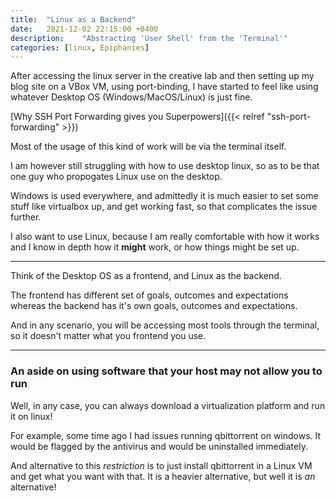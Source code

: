 ```yaml
---
title:  "Linux as a Backend"
date:   2021-12-02 22:15:00 +0400
description:    "Abstracting 'User Shell' from the 'Terminal'"
categories: [linux, Epiphanies]
---
```


After accessing the linux server in the creative lab and then setting up my blog site on a VBox VM, using port-binding, I have started to feel like using whatever Desktop OS (Windows/MacOS/Linux) is just fine. 

[Why SSH Port Forwarding gives you Superpowers]({{< relref "ssh-port-forwarding" >}})

Most of the usage of this kind of work will be via the terminal itself.

I am however still struggling with how to use desktop linux, so as to be that one guy who propogates Linux use on the desktop.

Windows is used everywhere, and admittedly it is much easier to set some stuff like virtualbox up, and get working fast, so that complicates the issue further.

I also want to use Linux, because I am really comfortable with how it works and I know in depth how it **might** work, or how things might be set up.

---

Think of the Desktop OS as a frontend, and Linux as the backend.

The frontend has different set of goals, outcomes and expectations whereas the backend has it's own goals, outcomes and expectations.

And in any scenario, you will be accessing most tools through the terminal, so it doesn't matter what you frontend you use.

---

### An aside on using software that your host may not allow you to run

Well, in any case, you can always download a virtualization platform and run it on linux!

For example, some time ago I had issues running qbittorrent on windows. It would be flagged by the antivirus and would be uninstalled immediately.

And alternative to this *restriction* is to just install qbittorrent in a Linux VM and get what you want with that. It is a heavier alternative, but well it is *an* alternative!